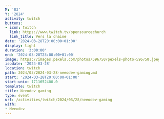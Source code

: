 ```yaml
---
M: '03'
Y: '2024'
activity: twitch
buttons:
- icon: twitch
  link: https://www.twitch.tv/opensourcechurch
  link_title: Vers la chaine
date: '2024-03-28T20:00:00+01:00'
display: light
duration: '3:00:00'
end: '2024-03-28T23:00:00+01:00'
image: https://images.pexels.com/photos/596750/pexels-photo-596750.jpeg
isodate: '2024-03-28'
location: twitch
path: 2024/03/2024-03-28-neeodev-gaming.md
start: '2024-03-28T20:00:00+01:00'
start-unix: 1711652400.0
template: twitch
title: Neeodev gaming
type: event
url: /activities/twitch/2024/03/28/neeodev-gaming
with:
- Neeodev
---
```

